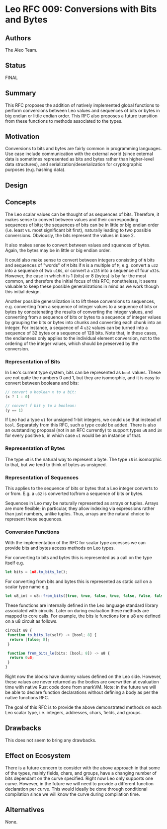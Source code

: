 # Leo RFC 009: Conversions with Bits and Bytes

## Authors

The Aleo Team.

## Status

FINAL

## Summary

This RFC proposes the addition of natively implemented global functions to perform conversions between Leo values and sequences of bits or bytes in big endian or little endian order. This RFC also proposes a future transition from these functions to methods associated to the types.

## Motivation

Conversions to bits and bytes are fairly common in programming languages.
Use case include communication with the external world (since external data is sometimes represented as bits and bytes rather than higher-level data structures), and serialization/deserialization for cryptographic purposes (e.g. hashing data).

## Design

## Concepts

The Leo scalar values can be thought of as sequences of bits. Therefore, it makes sense to convert between values and their corresponding sequences of bits; the sequences of bits can be in little or big endian order (i.e. least vs. most significant bit first), naturally leading to two possible conversions. Obviously, the bits represent the values in base 2.

It also makes sense to convert between values and squences of bytes. Again, the bytes may be in little or big endian order.

It could also make sense to convert between integers consisting of `N` bits and sequences of "words" of `M` bits if `N` is a multiple of `M`, e.g. convert a `u32` into a sequence of two `u16`s, or convert a `u128` into a sequence of four `u32`s. However, the case in which `M` is 1 (bits) or 8 (bytes) is by far the most common, and therefore the initial focus of this RFC; nonetheless, it seems valuable to keep these possible generalizations in mind as we work though this initial design.

Another possible generalization is to lift these conversions to sequences, e.g. converting from a sequence of integer values to a sequence of bits or bytes by concatenating the results of converting the integer values, and converting from a sequence of bits or bytes to a sequence of integer values by grouping the bits or bytes into chunks and converting each chunk into an integer. For instance, a sequence of 4 `u32` values can be turned into a sequence of 32 bytes or a sequence of 128 bits. Note that, in these cases, the endianness only applies to the individual element conversion, not to the ordering of the integer values, which should be preserved by the conversion.

### Representation of Bits

In Leo's current type system, bits can be represented as `bool` values. These are not quite the numbers 0 and 1, but they are isomorphic, and it is easy to convert between booleans and bits:

```ts
// convert a boolean x to a bit:
(x ? 1 : 0)

// convert f bit y to a boolean:
(y == 1)
```

If Leo had a type `u1` for unsigned 1-bit integers, we could use that instead of `bool`. Separately from this RFC, such a type could be added. There is also an outstanding proposal (not in an RFC currently) to support types `uN` and `iN` for every positive `N`, in which case `u1` would be an instance of that.

### Representation of Bytes

The type `u8` is the natural way to represent a byte. The type `i8` is isomorphic to that, but we tend to think of bytes as unsigned.

### Representation of Sequences

This applies to the sequence of bits or bytes that a Leo integer converts to or from. E.g. a `u32` is converted to/from a sequence of bits or bytes.

Sequences in Leo may be naturally represented as arrays or tuples. Arrays are more flexible; in particular, they allow indexing via expressions rather than just numbers, unlike tuples. Thus, arrays are the natural choice to represent these sequences.

### Conversion Functions

With the implementation of the RFC for scalar type accesses we can provide bits and bytes access methods on Leo types.

For converting to bits and bytes this is represented as a call on the type itself e.g.

```ts
let bits = 1u8.to_bits_le();
```

For converting from bits and bytes this is represented as static call on a scalar type name e.g.

```ts
let u8_int = u8::from_bits([true, true, false, true, false, false, false, true]);
```

These functions are internally defined in the Leo language standard library associated with circuits. Later on during evaluation these methods are mapped to core calls. For example, the bits le functions for a u8 are defined on a u8 circuit as follows.

```ts
circuit u8 {
 function to_bits_le(self) -> [bool; 8] {
  return [false; 8];
 }

 function from_bits_le(bits: [bool; 8]) -> u8 {
  return 0u8;
 }
} 
```

Right now the blocks have dummy values defined on the Leo side. However, these values are never returned as the bodies are overwritten at evaluation time with native Rust code done from snarkVM. Note: in the future we will be able to declare function declarations without defining a body as per the native functions RFC.

The goal of this RFC is to provide the above demonstrated methods on each Leo scalar type, i.e. integers, addresses, chars, fields, and groups.

## Drawbacks

This does not seem to bring any drawbacks.

## Effect on Ecosystem

There is a future concern to consider with the above approach in that some of the types, mainly fields, chars, and groups, have a changing number of bits dependant on the curve specified. Right now Leo only supports one curve. However, in the future we will need to provide a different function declaration per curve. This would ideally be done through conditional compilation since we will know the curve during compilation time.

## Alternatives

None.
